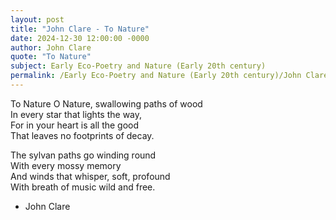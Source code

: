 ```yaml
---
layout: post
title: "John Clare - To Nature"
date: 2024-12-30 12:00:00 -0000
author: John Clare
quote: "To Nature"
subject: Early Eco-Poetry and Nature (Early 20th century)
permalink: /Early Eco-Poetry and Nature (Early 20th century)/John Clare/John Clare - To Nature
---
```


To Nature
O Nature, swallowing paths of wood  
In every star that lights the way,  
For in your heart is all the good  
That leaves no footprints of decay.
 
The sylvan paths go winding round  
With every mossy memory  
And winds that whisper, soft, profound  
With breath of music wild and free.

- John Clare
